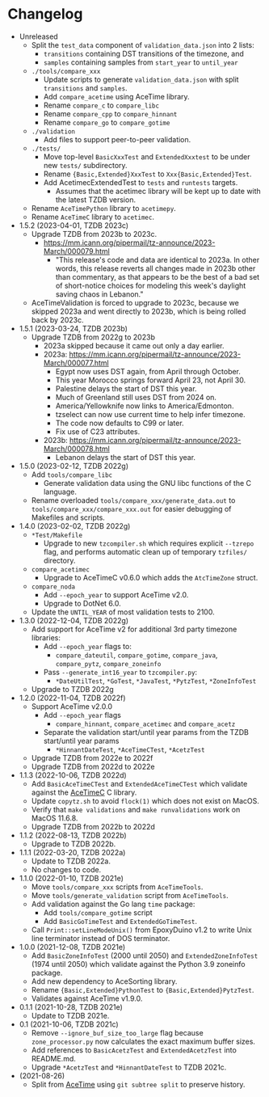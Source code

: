 # Changelog

* Unreleased
    * Split the `test_data` component of `validation_data.json` into 2 lists:
        * `transitions` containing DST transitions of the timezone, and
        * `samples` containing samples from `start_year` to `until_year`
    * `./tools/compare_xxx`
        * Update scripts to generate `validation_data.json` with split
          `transitions` and `samples`.
        * Add `compare_acetime` using AceTime library.
        * Rename `compare_c` to `compare_libc`
        * Rename `compare_cpp` to `compare_hinnant`
        * Rename `compare_go` to `compare_gotime`
    * `./validation`
        * Add files to support peer-to-peer validation.
    * `./tests/`
        * Move top-level `BasicXxxTest` and `ExtendedXxxtest` to be under new
          `tests/` subdirectory.
        * Rename `{Basic,Extended}XxxTest` to `Xxx{Basic,Extended}Test`.
        * Add AcetimecExtendedTest to `tests` and `runtests` targets.
            * Assumes that the acetimec library will be kept up to date with the
              latest TZDB version.
    * Rename `AceTimePython` library to `acetimepy`.
    * Rename `AceTimeC` library to `acetimec`.
* 1.5.2 (2023-04-01, TZDB 2023c)
    * Upgrade TZDB from 2023b to 2023c.
        * https://mm.icann.org/pipermail/tz-announce/2023-March/000079.html
            * "This release's code and data are identical to 2023a.  In other
              words, this release reverts all changes made in 2023b other than
              commentary, as that appears to be the best of a bad set of
              short-notice choices for modeling this week's daylight saving
              chaos in Lebanon."
    * AceTimeValidation is forced to upgrade to 2023c, because we skipped 2023a
      and went directly to 2023b, which is being rolled back by 2023c.
* 1.5.1 (2023-03-24, TZDB 2023b)
    * Upgrade TZDB from 2022g to 2023b
        * 2023a skipped because it came out only a day earlier.
        * 2023a: https://mm.icann.org/pipermail/tz-announce/2023-March/000077.html
            * Egypt now uses DST again, from April through October.
            * This year Morocco springs forward April 23, not April 30.
            * Palestine delays the start of DST this year.
            * Much of Greenland still uses DST from 2024 on.
            * America/Yellowknife now links to America/Edmonton.
            * tzselect can now use current time to help infer timezone.
            * The code now defaults to C99 or later.
            * Fix use of C23 attributes.
        * 2023b: https://mm.icann.org/pipermail/tz-announce/2023-March/000078.html
            * Lebanon delays the start of DST this year.
* 1.5.0 (2023-02-12, TZDB 2022g)
    * Add `tools/compare_libc`
        * Generate validation data using the GNU libc functions of the C
          language.
    * Rename overloaded `tools/compare_xxx/generate_data.out` to
      `tools/compare_xxx/compare_xxx.out` for easier debugging of Makefiles and
      scripts.
* 1.4.0 (2023-02-02, TZDB 2022g)
    * `*Test/Makefile`
        * Upgrade to new `tzcompiler.sh` which requires explicit `--tzrepo`
          flag, and performs automatic clean up of temporary `tzfiles/`
          directory.
    * `compare_acetimec`
        * Upgrade to AceTimeC v0.6.0 which adds the `AtcTimeZone` struct.
    * `compare_noda`
        * Add `--epoch_year` to support AceTime v2.0.
        * Upgrade to DotNet 6.0.
    * Update the `UNTIL_YEAR` of most validation tests to 2100.
* 1.3.0 (2022-12-04, TZDB 2022g)
    * Add support for AceTime v2 for additional 3rd party timezone libraries:
        * Add `--epoch_year` flags to:
            * `compare_dateutil`, `compare_gotime`, `compare_java`,
              `compare_pytz`, `compare_zoneinfo`
        * Pass `--generate_int16_year` to `tzcompiler.py`:
            * `*DateUtilTest`, `*GoTest`, `*JavaTest`, `*PytzTest`,
              `*ZoneInfoTest`
    * Upgrade to TZDB 2022g
* 1.2.0 (2022-11-04, TZDB 2022f)
    * Support AceTime v2.0.0
        * Add `--epoch_year` flags
            * `compare_hinnant`, `compare_acetimec` and `compare_acetz`
        * Separate the validation start/until year params from the TZDB
          start/until year params
            * `*HinnantDateTest`, `*AceTimeCTest`, `*AcetzTest`
    * Upgrade TZDB from 2022e to 2022f
    * Upgrade TZDB from 2022d to 2022e
* 1.1.3 (2022-10-06, TZDB 2022d)
    * Add `BasicAceTimeCTest` and `ExtendedAceTimeCTest` which validate
      against the [AceTimeC](https://github.com/bxparks/AceTimeC) C library.
    * Update `copytz.sh` to avoid `flock(1)` which does not exist on MacOS.
    * Verify that `make validations` and `make runvalidations` work on MacOS
      11.6.8.
    * Upgrade TZDB from 2022b to 2022d
* 1.1.2 (2022-08-13, TZDB 2022b)
    * Upgrade to TZDB 2022b.
* 1.1.1 (2022-03-20, TZDB 2022a)
    * Update to TZDB 2022a.
    * No changes to code.
* 1.1.0 (2022-01-10, TZDB 2021e)
    * Move `tools/compare_xxx` scripts from `AceTimeTools`.
    * Move `tools/generate_validation` script from `AceTimeTools`.
    * Add validation against the Go lang `time` package:
        * Add `tools/compare_gotime` script
        * Add `BasicGoTimeTest` and `ExtendedGoTimeTest`.
    * Call `Print::setLineModeUnix()` from EpoxyDuino v1.2 to write Unix line
      terminator instead of DOS terminator.
* 1.0.0 (2021-12-08, TZDB 2021e)
    * Add `BasicZoneInfoTest` (2000 until 2050) and `ExtendedZoneInfoTest`
      (1974 until 2050) which validate against the Python 3.9 zoneinfo package.
    * Add new dependency to AceSorting library.
    * Rename `{Basic,Extended}PythonTest` to `{Basic,Extended}PytzTest`.
    * Validates against AceTime v1.9.0.
* 0.1.1 (2021-10-28, TZDB 2021e)
    * Update to TZDB 2021e.
* 0.1 (2021-10-06, TZDB 2021c)
    * Remove `--ignore_buf_size_too_large` flag because `zone_processor.py`
      now calculates the exact maximum buffer sizes.
    * Add references to `BasicAcetzTest` and `ExtendedAcetzTest` into README.md.
    * Upgrade `*AcetzTest` and `*HinnantDateTest` to TZDB 2021c.
* (2021-08-26)
    * Split from [AceTime](https://github.com/bxparks/AceTime) using `git
      subtree split` to preserve history.
